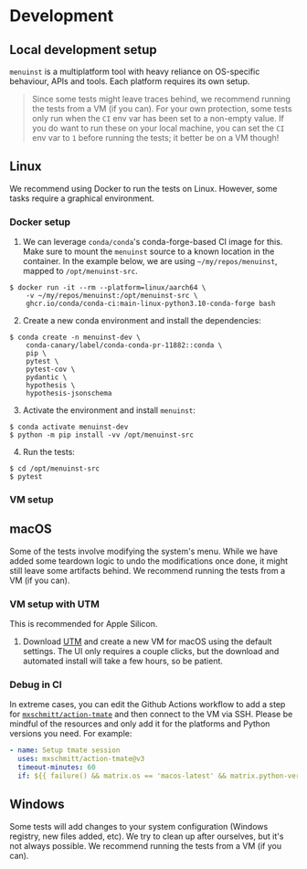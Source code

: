 # Development

## Local development setup

`menuinst` is a multiplatform tool with heavy reliance on OS-specific behaviour, APIs and tools.
Each platform requires its own setup.

> Since some tests might leave traces behind, we recommend running the tests from a VM (if you can).
For your own protection, some tests only run when the `CI` env var has been set to a non-empty value. If you do want to run these on your local machine, you can set the `CI` env var to `1` before running the tests; it better be on a VM though!

## Linux

We recommend using Docker to run the tests on Linux. However, some tasks require a graphical environment.

### Docker setup

1. We can leverage `conda/conda`'s conda-forge-based CI image for this. Make sure to mount the `menuinst` source to a known location in the container. In the example below, we are using `~/my/repos/menuinst`, mapped to `/opt/menuinst-src`.

```
$ docker run -it --rm --platform=linux/aarch64 \
    -v ~/my/repos/menuinst:/opt/menuinst-src \                                      
    ghcr.io/conda/conda-ci:main-linux-python3.10-conda-forge bash
```

2. Create a new conda environment and install the dependencies:

```
$ conda create -n menuinst-dev \
    conda-canary/label/conda-conda-pr-11882::conda \
    pip \
    pytest \
    pytest-cov \
    pydantic \
    hypothesis \
    hypothesis-jsonschema
```

3. Activate the environment and install `menuinst`:

```
$ conda activate menuinst-dev
$ python -m pip install -vv /opt/menuinst-src
```

4. Run the tests:

```
$ cd /opt/menuinst-src
$ pytest
```

### VM setup

## macOS

Some of the tests involve modifying the system's menu. While we have added some teardown logic to
undo the modifications once done, it might still leave some artifacts behind. We recommend running
the tests from a VM (if you can).

### VM setup with UTM

This is recommended for Apple Silicon.

1. Download [UTM](https://mac.getutm.app/) and create a new VM for macOS using the default
   settings. The UI only requires a couple clicks, but the download and automated install will take a few hours, so be patient.

### Debug in CI

In extreme cases, you can edit the Github Actions workflow to add a step for [`mxschmitt/action-tmate`](https://github.com/marketplace/actions/debugging-with-tmate) and then connect to the VM via SSH. Please be mindful of the resources and only add it for the platforms and Python versions you need. For example:

```yaml
- name: Setup tmate session
  uses: mxschmitt/action-tmate@v3
  timeout-minutes: 60
  if: ${{ failure() && matrix.os == 'macos-latest' && matrix.python-version == '3.9' }}
```

## Windows

Some tests will add changes to your system configuration (Windows registry, new files added, etc). We try to clean up after ourselves, but it's not always possible. We recommend running the tests from a VM (if you can).
